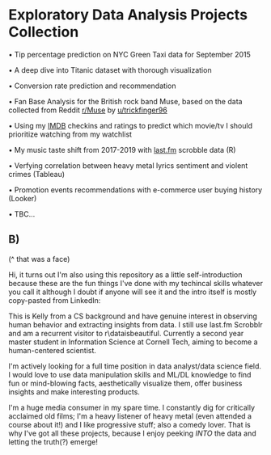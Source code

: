 # Exploratory Data Analysis Projects Collection
• Tip percentage prediction on NYC Green Taxi data for September 2015

• A deep dive into Titanic dataset with thorough visualization

• Conversion rate prediction and recommendation

• Fan Base Analysis for the British rock band Muse, based on the data collected from Reddit [r/Muse](https://www.reddit.com/r/Muse/) by [u/trickfinger96](https://www.reddit.com/user/trickfinger96/)

• Using my [IMDB](https://www.imdb.com/user/ur53363638/) checkins and ratings to predict which movie/tv I should prioritize watching from my watchlist

• My music taste shift from 2017-2019 with [last.fm](https://www.last.fm/user/ShakingKelly) scrobble data (R)

• Verfying correlation between heavy metal lyrics sentiment and violent crimes (Tableau)

• Promotion events recommendations with e-commerce user buying history (Looker)

• TBC...

## B)

(^ that was a face)

Hi, it turns out I'm also using this repository as a little self-introduction because these are the fun things I've done  with my techincal skills whatever you call it although I doubt if anyone will see it and the intro itself is mostly copy-pasted from LinkedIn:

This is Kelly from a CS background and have genuine interest in observing human behavior and extracting insights from data. I still use last.fm Scrobblr and am a recurrent visitor to r\dataisbeautiful. Currently a second year master student in Information Science at Cornell Tech, aiming to become a human-centered scientist.

I'm actively looking for a full time position in data analyst/data science field. I would love to use data manipulation skills and ML/DL knowledge to find fun or mind-blowing facts, aesthetically visualize them, offer business insights and make interesting products. 

I'm a huge media consumer in my spare time. I constantly dig for critically acclaimed old films; I'm a heavy listener of heavy metal (even attended a course about it!) and I like progressive stuff; also a comedy lover. That is why I've got all these projects, because I enjoy peeking *INTO* the data and letting the truth(?) emerge!

